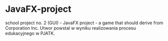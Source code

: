 # JavaFX-project
school project no. 2 (GUI) - JavaFX project - a game that should derive from Corporation Inc.
Utwor powstal w wyniku realizowania procesu edukacyjnego w PJATK.
